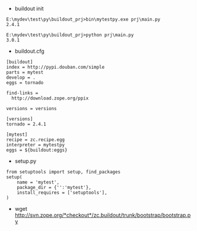 - buildout init
```
E:\mydev\test\py\buildout_prj>bin\mytestpy.exe prj\main.py
2.4.1

E:\mydev\test\py\buildout_prj>python prj\main.py
3.0.1
```

- buildout.cfg
```
[buildout]
index = http://pypi.douban.com/simple
parts = mytest
develop = .
eggs = tornado

find-links = 
  http://download.zope.org/ppix

versions = versions

[versions]
tornado = 2.4.1

[mytest]
recipe = zc.recipe.egg
interpreter = mytestpy
eggs = ${buildout:eggs}

```

- setup.py
```
from setuptools import setup, find_packages
setup(
    name = 'mytest',
    package_dir = {'':'mytest'},
    install_requires = ['setuptools'],
)
```


-  wget http://svn.zope.org/*checkout*/zc.buildout/trunk/bootstrap/bootstrap.py